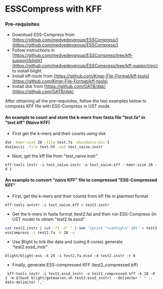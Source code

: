 ESSCompress with KFF
===============

### Pre-requisites
* Download ESS-Compress from [https://github.com/medvedevgroup/ESSCompress/](https://github.com/medvedevgroup/ESSCompress/)
* Follow instructions in [https://github.com/medvedevgroup/ESSCompress/tree/kff-support/blight](https://github.com/medvedevgroup/ESSCompress/tree/kff-support/src) to install blight.
* Install kff-tools from [https://github.com/Kmer-File-Format/kff-tools](https://github.com/Kmer-File-Format/kff-tools)
* Install dsk from [https://github.com/GATB/dsk](https://github.com/GATB/dsk)

After obtaining all the pre-requisites, follow the two examples below to compress KFF file with ESS-Compress in UST mode.


#### An example to count and store the k-mers from fasta file "test.fa" in "test.kff" (Naive KFF)

* First get the k-mers and their counts using dsk

```sh
dsk -kmer-size 28 -file test.fa -abundance-min 1
dsk2ascii -file test.h5 -out test_naive.instr
```

* Next, get the kff file from "test_naive.instr"
```
kff-tools instr -i test_naive.instr -o test_naive.kff --kmer-size 28 -d 1  
```

#### An example to convert "naive KFF" file to compressed  "ESS-Compressed KFF" 

* First, get the k-mers and their counts from kff file in plaintext format

```
kff-tools outstr -i test_naive.kff > test2.instr 
```
* Get the k-mers in fasta format (test2.fa) and then run ESS-Compress (in UST mode) to obtain "test2.fa.essd"

```sh
cat test2.instr | cut -f1 -d" " | awk '{print ">contig\n" $0}' > test2.fa
essCompress -i test2.fa -k 28 -u 
```

* Use Blight to link the data and (using 8 cores) generate "test2.essd_instr"
```
blight/blight-ess -k 28 -i test2.fa.essd -d test2.instr -t 8   
```

* Finally, generate ESS-compressed KFF (test2_compressed.kff)

```
 kff-tools instr -i test2.essd_instr -o test2_compressed.kff -k 28 -d 2 -m $(bash blight/getmaxlen.sh test2.essd_instr) --delimiter ' ' --data-delimiter ','
``` 
 